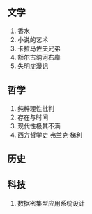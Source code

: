 
## 文学
1. 香水
2. 小说的艺术
3. 卡拉马佐夫兄弟
4. 额尔古纳河右岸
5. 失明症漫记

## 哲学
1. 纯粹理性批判
2. 存在与时间
3. 现代性极其不满
4. 西方哲学史 弗兰克·梯利

## 历史

## 科技
1. 数据密集型应用系统设计